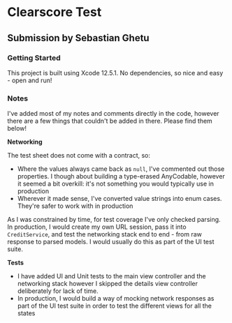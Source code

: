 # Clearscore Test

## Submission by Sebastian Ghetu

### Getting Started

This project is built using Xcode 12.5.1. No dependencies, so nice and easy - open and run!

### Notes

I've added most of my notes and comments directly in the code, however there are a few things that couldn't be added in there. Please find them below!

**Networking**

The test sheet does not come with a contract, so:

- Where the values always came back as `null`, I've commented out those properties. I though about building a type-erased AnyCodable, however it seemed a bit overkill: it's not something you would typically use in production
- Wherever it made sense, I've converted value strings into enum cases. They're safer to work with in production

As I was constrained by time, for test coverage I've only checked parsing. In production, I would create my own URL session, pass it into `CreditService`, and test the networking stack end to end - from raw response to parsed models. I would usually do this as part of the UI test suite.

**Tests**

- I have added UI and Unit tests to the main view controller and the networking stack however I skipped the details view controller deliberately for lack of time.
- In production, I would build a way of mocking network responses as part of the UI test suite in order to test the different views for all the states

